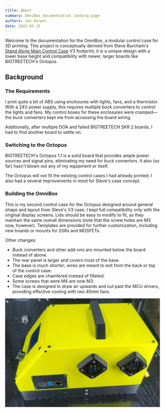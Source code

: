 ```yaml
---
title: About
summary: OmniBox documentation landing page
authors: Jon Harper
date: 2022-05-15
---
```


Welcome to the documentation for the OmniBox, a modular control case for 3D printing. This project is conceptually derived from Steve Burcham's [Stand Alone Main Control Case](https://www.thingiverse.com/thing:3999751) V3 footprint; it is a unique design with a lower base height and compatibility with newer, larger boards like BIGTREETECH's Octopus.

## Background

### The Requirements

I print quite a bit of ABS using enclosures with lights, fans, and a thermistor. With a 24V power supply, this requires multiple buck converters to control the lights and fans. My control boxes for these enclosures were cramped—the buck converters kept me from accessing the board wiring.

Additionally, after multiple DOA and failed BIGTREETECH SKR 2 boards, I had to find another board to settle on.

### Switching to the Octopus

BIGTREETECH's Octopus 1.1 is a solid board that provides ample power sources and signal pins, eliminating my need for buck convertors. It also (so far) hasn't blown out any of my equipment or itself.

The Octopus will not fit the existing control cases I had already printed; I also had a several improvements in mind for Steve's case concept.

### Building the OmniBox

This is my second control case for the Octopus designed around general shape and layout from Steve's V3 case. I kept full compatibility only with the original display screens. Lids should be easy to modify to fit, as they maintain the same overall dimensions (note that the screw holes are M3 now, however). Templates are provided for further customization, including new boards or mounts for SSRs and MOSFETs.

Other changes:

- Buck converters and other add-ons are mounted below the board instead of above.
- The rear panel is larger and covers most of the base.
- The base is much shorter; wires are meant to exit from the back or top of the control case.
- Case edges are chamfered instead of filleted.
- Some screws that were M4 are now M3.
- The case is designed to draw air upwards and out past the MCU drivers, providing effective cooling with two 40mm fans.

![right side view](img/gallery/view_right.jpg)
